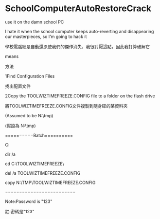 # SchoolComputerAutoRestoreCrack
use it on the damn school PC

I hate it when the school computer keeps auto-reverting and disappearing our masterpieces, so I'm going to hack it

學校電腦總是自動還原使我們的傑作消失，我很討厭這點，因此我打算破解它


means

方法
　

1Find Configuration Files

找出配置文件
　

2Copy the TOOLWIZTIMEFREEZE.CONFIG file to a folder on the flash drive

將TOOLWIZTIMEFREEZE.CONFIG文件複製到隨身碟的某資料夾
　

(Assumed to be N:\tmp)

(假設為 N:\tmp)
　

==========Batch==========

C:

dir /a

cd C:\TOOLWIZTIMEFREEZE\

del /a TOOLWIZTIMEFREEZE.CONFIG

copy N:\TMP\TOOLWIZTIMEFREEZE.CONFIG

=========================

Note:Password is "123"

註:密碼是"123"
